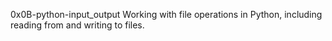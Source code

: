 0x0B-python-input_output
Working with file operations in Python, including reading from and writing to files.

